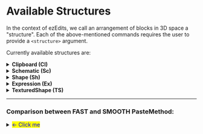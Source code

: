 # Available Structures

In the context of ezEdits, we call an arrangement of blocks in 3D space a "structure". Each of the above-mentioned commands requires the user to provide a `<structure>` argument.

Currently available structures are:

<details>

<summary><strong>Clipboard (Cl)</strong></summary>

A structure based on your current WorldEdit Clipboard (//copy).

Syntax: `Clipboard`

Abbr.: `Cl`

Options:

* **Origin (O)**. Defaults to INHERENT.
  * INHERENT (I) will use the position it was copied at
  * CENTER (C) will use the geometric center of the clipboard
* **PasteMethod (PM**). Defaults to FAST. See [#comparison-between-fast-and-smooth-pastemethod](available-structures.md#comparison-between-fast-and-smooth-pastemethod "mention")
  * FAST (fast): Default unaltered pasting of clipboards, like //paste
  * SMOOTHED (smooth): Applies interpolation when the placement cannot be matched into the world grid, e.g. when placing with a 45° rotated orientation. Has a slightly more smoothed look to it, which may preferred for freely rotated placements.
  * See [#comparison-between-fast-and-smooth-pastemethod](available-structures.md#comparison-between-fast-and-smooth-pastemethod "mention")

- Example: `Clipboard(Origin:INHERENT,PasteMethod:SMOOTHED)` or `Cl(O:I,PM:smooth)`

</details>

<details>

<summary><strong>Schematic (Sc)</strong></summary>

A structure based on a schematic file.

Syntax: `Schematic(Filename:<name>,...)`

Abbr.: `Sc(N:<name>,...)`

Mandatory parameters:

* **Filename (N)**. The filename of the schematic you want to place.

Options:

* **Format (F)**. Format of the schematic file. Defaults to sponge.3 (or FAWE's fast if you're using FAWE). The default value should work for the majority of cases.
* **Origin (O)**. Defaults to INHERENT.
  * INHERENT (I) will use the position it was copied at.
  * CENTER (C) will use the center of the clipboard's region as the origin instead.
* **PasteMethod (PM**). Defaults to FAST.&#x20;
  * FAST (fast): Default unaltered pasting of clipboards, like //paste
  * SMOOTHED (smooth): Applies interpolation when the placement cannot be matched into the world grid, e.g. when placing with a 45° rotated orientation. Has a slightly more smoothed look to it, which may preferred for freely rotated placements.
  * See  [#comparison-between-fast-and-smooth-pastemethod](available-structures.md#comparison-between-fast-and-smooth-pastemethod "mention")&#x20;

</details>

<details>

<summary><strong>Shape (Sh)</strong></summary>

An expression-based shape. EzEdits provides plenty of predefined ones. Material defined by a pattern.

Syntax: `Shape(Shape:<shape>,Pattern:<pattern>)`

Abbr.: `Sh(S:<shape>,P:<pattern>)`

Mandatory Parameters:

* **Shape (S)**. Well, defines the shape of the Shape structure. Additional parameters are given within the parenthesis after. Available shapes are:
  * Cone
  * Cuboid
  * Curl
  * Cylinder
  * Ellipsoid
  * Fur
  * Jellybean
  * Leaf
  * Lemon
  * Onion
  * Polygon(_Sides_)
  * Pyramid(_Sides_)
  * Supersphere(_Exponent_)
  * Tetrahedron
  * Torus(_Thickness_)
  * \=_\<expression>_
    * In addition to predefined shapes, you can also define your own shape with a WorldEdit expression.
    * For example, this expression will create spirals:\
      `Shape(S:=x+=sin(2*pi*y)/2;z+=cos(2*pi*y)/2;x*x+z*z<0.3^2`
* **Pattern (P)**. The pattern which the shape should be made of.
  * Note: Commas `,` being part of the argument breaks the input parser. If you want to use a pattern that uses commas then you need to put your Pattern argument in quotes: E.g. `Sh(S:Cone,Pattern:`**`"dirt,diamond_block"`**`)`



</details>

<details>

<summary><strong>Expression (Ex)</strong></summary>

An expression-based shape. One expression defines both the shape and the texturing.

Syntax: `Expression(Expression:=<expression>,Palette:<palette>)`

Abbr.: `Ex(E:=<expression>,P:<palette>)`

Mandatory Parameters:

* **Expression (E)**. Input variables are `x`, `y`, and `z`, all between \[-1,1]. `x=0`,`y=0`,`z=0` is the origin of the structure.
  * If the expression f(x,y,z) evaluates as _f_≤_0_, 0 or negative, then the position will be air.
  * If it evaluates as _1>f>0_, between 0 and 1, then the according palette block is placed.&#x20;
  * Otherwise, any value 1 or larger will place the last palette block.
*   **Palette (P)**. The set of blocks of which the structure should be made of.

    * Note: Commas `,` being part of the argument breaks the input parser. If you want to use a palette that uses commas then you need to put your Palette argument in quotes: E.g. `Ex(E:=y*.5+.5,Palette:`**`"##GlowOrange,-##GlowPurple"`**`)`



</details>

<details>

<summary><strong>TexturedShape (TS)</strong></summary>

An expression-based shape with an expression-based texturing. The Shape parameter defines its shape. The Palette and Texturing-Shape parameters define its material.

Syntax: `TexturedShape(Shape:<shape>,TexturingShape:<shape>,Palette:<palette>)`

Abbr.: `TS(S:<shape>,T:<shape>,P:<palette>)`

Mandatory Parameters:

* **Shape (S)**. See [Shape Structure](available-structures.md#shape-sh).
* **TexturingShape (T)**. Defines which parts of the shape are painted with which blocks of the palette. Accepts a shape, just like the Shape Parameter.
*   **Palette (P)**.  The set of blocks of which the shape should be made of.

    * Note: Commas `,` being part of the argument breaks the input parser. If you want to use a palette that uses commas then you need to put your Palette argument in quotes: E.g. `TS(S:Cone,T:=y*.5+.5;Palette:`**`"dirt,diamond_block"`**`)`



</details>

***

### Comparison between FAST and SMOOTH PasteMethod:

<details>

<summary><mark style="color:blue;">&#x3C;-   Click me</mark></summary>

Let's say this is our clipboard or our schematic:

* ![](../../.gitbook/assets/StructuresPasteMethod_example1.png)

Here's how it would look pasted at an odd angle when using

* `PasteMethod:FAST`
  * ![](../../.gitbook/assets/StructuresPasteMethod_example2.png)
* vs `PasteMethod:SMOOTHED`
  * ![](../../.gitbook/assets/StructuresPasteMethod_example3.png)

Or when pasted a significantly larger size:

* `PasteMethod:FAST`
  * ![](../../.gitbook/assets/StructuresPasteMethod_example4.png)
* vs `PasteMethod:SMOOTHED`
  * ![](../../.gitbook/assets/StructuresPasteMethod_example5.png)

There's also an additional parameter to the SMOOTHED PasteMethod: The `FillBias`. It allows you to specify whether the tool should try to place _more_ blocks or try to place _less_ blocks. This could be particularly helpful for e.g., particularly thin structures.

Let's say this is our clipboard/schematic now.

* A curved one-block thick sheet:
  * ![](../../.gitbook/assets/StructuresPasteMethod_example6.png)

Here's how _it_ would look pasted at an odd angle when using `//paste` or

* `PasteMethod:FAST`
  * ![](../../.gitbook/assets/StructuresPasteMethod_example7.png)
* compared to `PasteMethod:SMOOTHED`&#x20;
  * ![](../../.gitbook/assets/StructuresPasteMethod_example9.png)
* compared to `PasteMethod:SMOOTHED,FillBias:3` (default FillBias is 1.0)
  * ![](../../.gitbook/assets/StructuresPasteMethod_example8.png)
* compared to a GIF going from `Fillbias:`**`0.25`** up to `Fillbias:`**`3.0`**
  * ![](../../.gitbook/assets/StructuresPasteMethod_example10.gif)

</details>

